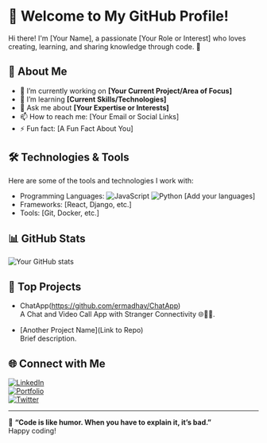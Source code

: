 # 👋 Welcome to My GitHub Profile!

Hi there! I'm [Your Name], a passionate [Your Role or Interest] who loves creating, learning, and sharing knowledge through code. 🌟

## 🚀 About Me

- 🔭 I’m currently working on **[Your Current Project/Area of Focus]**
- 🌱 I’m learning **[Current Skills/Technologies]**
- 💬 Ask me about **[Your Expertise or Interests]**
- 📫 How to reach me: [Your Email or Social Links]
- ⚡ Fun fact: [A Fun Fact About You]

## 🛠️ Technologies & Tools

Here are some of the tools and technologies I work with:

- Programming Languages: ![JavaScript](https://img.shields.io/badge/-JavaScript-yellow) ![Python](https://img.shields.io/badge/-Python-blue) [Add your languages]
- Frameworks: [React, Django, etc.]
- Tools: [Git, Docker, etc.]

## 📊 GitHub Stats

![Your GitHub stats](https://github-readme-stats.vercel.app/api?username=yourusername&show_icons=true&theme=radical)

## 🌟 Top Projects

- ChatApp(https://github.com/ermadhav/ChatApp)  
  A Chat and Video Call App with Stranger Connectivity 🌐🎥💬.
  
- [Another Project Name](Link to Repo)  
  Brief description.

## 🌐 Connect with Me

[![LinkedIn](https://img.shields.io/badge/LinkedIn-blue?logo=linkedin&logoColor=white)](www.linkedin.com/in/ermadhav)  
[![Portfolio](https://img.shields.io/badge/Portfolio-orange)](https://madhavtiwari.netlify.app/)  
[![Twitter](https://img.shields.io/badge/Twitter-blue?logo=twitter)](https://x.com/MadhavT50928649)

---

🌟 **“Code is like humor. When you have to explain it, it’s bad.”**  
Happy coding!
